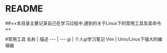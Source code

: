 # README


##××本目录主要记录自己在学习过程中,遇到的关于Linux下的常用工具及其命令××


#常用工具
 名称 | 描述 
--- | --- 
gi | 个人gi学习笔记
Vim | Unix/Linux下强大的编辑器

